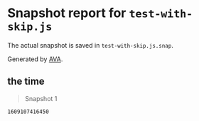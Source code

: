 # Snapshot report for `test-with-skip.js`

The actual snapshot is saved in `test-with-skip.js.snap`.

Generated by [AVA](https://avajs.dev).

## the time

> Snapshot 1

    1609107416450
